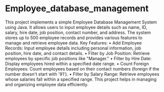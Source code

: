 # Employee_database_management
This project implements a simple Employee Database Management System using Java. It allows users to input employee details such as name, ID, salary, hire date, job position, contact number, and address. The system stores up to 500 employee records and provides various features to manage and retrieve employee data.
Key Features:
•	Add Employee Records: Input employee details including personal information, job position, hire date, and contact details.
•	Filter by Job Position: Retrieve employees by specific job positions like "Manager."
•	Filter by Hire Date: Display employees hired within a specified date range.
•	Count Foreign Employees: Count employees based on their contact numbers (foreign if the number doesn't start with '91').
•	Filter by Salary Range: Retrieve employees whose salaries fall within a specified range.
This project helps in managing and organizing employee data efficiently.
